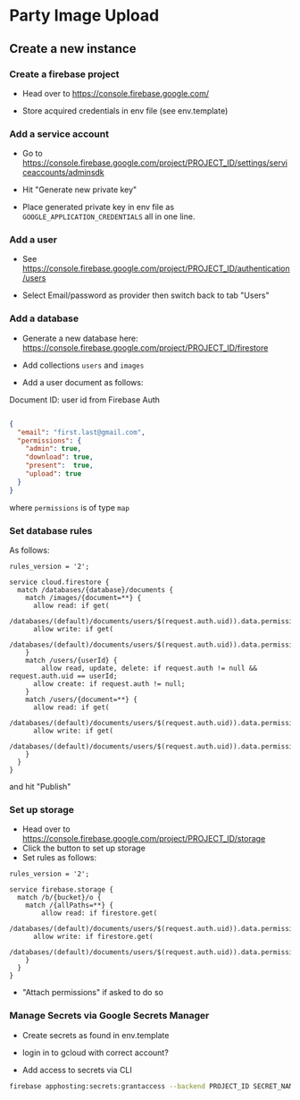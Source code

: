 # Party Image Upload

## Create a new instance

### Create a firebase project

- Head over to https://console.firebase.google.com/

- Store acquired credentials in env file (see env.template)

### Add a service account

- Go to https://console.firebase.google.com/project/PROJECT_ID/settings/serviceaccounts/adminsdk

- Hit "Generate new private key"

- Place generated private key in env file as `GOOGLE_APPLICATION_CREDENTIALS` all in one line. 

### Add a user

- See https://console.firebase.google.com/project/PROJECT_ID/authentication/users

- Select Email/password as provider then switch back to tab "Users" 

### Add a database 

- Generate a new database here: https://console.firebase.google.com/project/PROJECT_ID/firestore

- Add collections `users` and `images`

- Add a user document as follows:

Document ID: user id from Firebase Auth

```JSON

{
  "email": "first.last@gmail.com",
  "permissions": {
    "admin": true,
    "download": true,
    "present":  true,
    "upload": true
  }
}
```

where `permissions` is of type `map`

### Set database rules

As follows:

```
rules_version = '2';

service cloud.firestore {
  match /databases/{database}/documents {
    match /images/{document=**} {
      allow read: if get(
      	/databases/(default)/documents/users/$(request.auth.uid)).data.permissions.download;
      allow write: if get(
      	/databases/(default)/documents/users/$(request.auth.uid)).data.permissions.upload;
    }
    match /users/{userId} {
    	allow read, update, delete: if request.auth != null && request.auth.uid == userId;
      allow create: if request.auth != null;
    }
    match /users/{document=**} {
      allow read: if get(
      	/databases/(default)/documents/users/$(request.auth.uid)).data.permissions.admin;
      allow write: if get(
      	/databases/(default)/documents/users/$(request.auth.uid)).data.permissions.admin;
    }
  }
}
```

and hit "Publish"

### Set up storage

- Head over to https://console.firebase.google.com/project/PROJECT_ID/storage
- Click the button to set up storage
- Set rules as follows:

```
rules_version = '2';

service firebase.storage {
  match /b/{bucket}/o {
    match /{allPaths=**} {
    	allow read: if firestore.get(
      	/databases/(default)/documents/users/$(request.auth.uid)).data.permissions.download;
      allow write: if firestore.get(
      	/databases/(default)/documents/users/$(request.auth.uid)).data.permissions.upload;
    }
  }
}
```

- "Attach permissions" if asked to do so

### Manage Secrets via Google Secrets Manager

- Create secrets as found in env.template

- login in to gcloud with correct account?

- Add access to secrets via CLI

```bash
firebase apphosting:secrets:grantaccess --backend PROJECT_ID SECRET_NAME
```